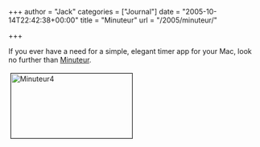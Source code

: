 +++
author = "Jack"
categories = ["Journal"]
date = "2005-10-14T22:42:38+00:00"
title = "Minuteur"
url = "/2005/minuteur/"

+++

If you ever have a need for a simple, elegant timer app for your Mac, look no further than [Minuteur][1].

<img src="/files/Minuteur4.png" height="129" width="241" border="1" hspace="4" vspace="4" alt="Minuteur4" />

 [1]: http://perso.wanadoo.fr/philippe.galmel/index_mac.html